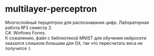 ﻿# multilayer-perceptron
Многослойный перцептрон для распознавания цифр. Лабораторная работа №3 семестр 2. <br>
C#. Winfows Forms.<br>
К сожалению, файл с библиотекой MNIST для обучения нейросети оказался слишком большим для Git, так что пересчитать веса не получится :\ 
